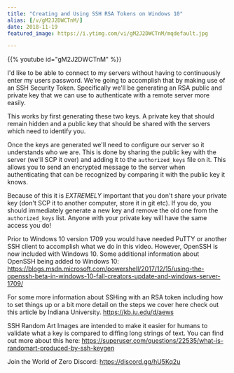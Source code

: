 ```yaml
---
title: "Creating and Using SSH RSA Tokens on Windows 10"
alias: [/v/gM2J2DWCTnM/]
date: 2018-11-19
featured_image: https://i.ytimg.com/vi/gM2J2DWCTnM/mqdefault.jpg

---
```


{{% youtube id="gM2J2DWCTnM" %}}

I'd like to be able to connect to my servers without having to continuously enter my users password. We're going to accomplish that by making use of an SSH Security Token. Specifically we'll be generating an RSA public and private key that we can use to authenticate with a remote server more easily.

This works by first generating these two keys. A private key that should remain hidden and a public key that should be shared with the servers which need to identify you.

Once the keys are generated we'll need to configure our server so it understands who we are. This is done by sharing the public key with the server (we'll SCP it over) and adding it to the `authorized_keys` file on it. This allows you to send an encrypted message to the server when authenticating that can be recognized by comparing it with the public key it knows.

Because of this it is *EXTREMELY* important that you don't share your private key (don't SCP it to another computer, store it in git etc). If you do, you should immediately generate a new key and remove the old one from the `authorized_keys` list. Anyone with your private key will have the same access you do!

Prior to Windows 10 version 1709 you would have needed PuTTY or another SSH client to accomplish what we do in this video. However, OpenSSH is now included with Windows 10. Some additional information about OpenSSH being added to Windows 10: https://blogs.msdn.microsoft.com/powershell/2017/12/15/using-the-openssh-beta-in-windows-10-fall-creators-update-and-windows-server-1709/

For some more information about SSHing with an RSA token including how to set things up or a bit more detail on the steps we cover here check out this article by Indiana University. https://kb.iu.edu/d/aews

SSH Random Art Images are intended to make it easier for humans to validate what a key is compared to diffing long strings of text. You can find out more about this here: https://superuser.com/questions/22535/what-is-randomart-produced-by-ssh-keygen

Join the World of Zero Discord: https://discord.gg/hU5Kq2u